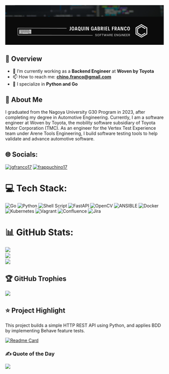 <img src="banner.png" alt="banner" />  

## 👋 Overview

- 🔭 I’m currently working as a **Backend Engineer** at **Woven by Toyota**  
- 📫 How to reach me: **chino.franco@gmail.com**
- 🔧 I specialize in **Python and Go**

## 🔎 About Me

I graduated from the Nagoya University G30 Program in 2023, after completing my degree in Automotive Engineering. Currently, I am a software engineer
at Woven by Toyota, the mobility software subsidiary of Toyota Motor Corporation (TMC). As an engineer for the Vertex Test Experience team under Arene 
Tools Engineering, I build software testing tools to help validate and advance automotive software.

## 🌐 Socials:

<p align="left">
<a href="https://linkedin.com/in/jgfranco17" target="blank"><img align="center" src="https://raw.githubusercontent.com/rahuldkjain/github-profile-readme-generator/master/src/images/icons/Social/linked-in-alt.svg" alt="jgfranco17" height="30" width="40" /></a>
<a href="https://instagram.com/frappuchino17" target="blank"><img align="center" src="https://raw.githubusercontent.com/rahuldkjain/github-profile-readme-generator/master/src/images/icons/Social/instagram.svg" alt="frappuchino17" height="30" width="40" /></a>
</p>

# 💻 Tech Stack:
![Go](https://img.shields.io/badge/go-%2300ADD8.svg?style=for-the-badge&logo=go&logoColor=white) ![Python](https://img.shields.io/badge/python-3670A0?style=for-the-badge&logo=python&logoColor=ffdd54) ![Shell Script](https://img.shields.io/badge/shell_script-%23121011.svg?style=for-the-badge&logo=gnu-bash&logoColor=white) ![FastAPI](https://img.shields.io/badge/FastAPI-005571?style=for-the-badge&logo=fastapi) ![OpenCV](https://img.shields.io/badge/opencv-%23white.svg?style=for-the-badge&logo=opencv&logoColor=white) ![ANSIBLE](https://img.shields.io/badge/ansible-%231A1918.svg?style=for-the-badge&logo=ansible&logoColor=white) ![Docker](https://img.shields.io/badge/docker-%230db7ed.svg?style=for-the-badge&logo=docker&logoColor=white) ![Kubernetes](https://img.shields.io/badge/kubernetes-%23326ce5.svg?style=for-the-badge&logo=kubernetes&logoColor=white) ![Vagrant](https://img.shields.io/badge/vagrant-%231563FF.svg?style=for-the-badge&logo=vagrant&logoColor=white) ![Confluence](https://img.shields.io/badge/confluence-%23172BF4.svg?style=for-the-badge&logo=confluence&logoColor=white) ![Jira](https://img.shields.io/badge/jira-%230A0FFF.svg?style=for-the-badge&logo=jira&logoColor=white)

# 📊 GitHub Stats:
![](https://github-readme-stats.vercel.app/api?username=jgfranco17&theme=dark&hide_border=false&include_all_commits=false&count_private=false)<br/>
![](https://github-readme-streak-stats.herokuapp.com/?user=jgfranco17&theme=dark&hide_border=false)<br/>
![](https://github-readme-stats.vercel.app/api/top-langs/?username=jgfranco17&theme=dark&hide_border=false&include_all_commits=false&count_private=false&layout=compact)

## 🏆 GitHub Trophies
![](https://github-profile-trophy.vercel.app/?username=jgfranco17&theme=radical&no-frame=false&no-bg=true&margin-w=4)

## ⭐ Project Highlight  
This project builds a simple HTTP REST API using Python, and applies BDD by implementing Behave feature tests. 

[![Readme Card](https://github-readme-stats.vercel.app/api/pin/?username=jgfranco17&repo=fizzbuzz-api&theme=dark)](https://github.com/jgfranco17/fizzbuzz-api)

### ✍️ Quote of the Day
![](https://quotes-github-readme.vercel.app/api?type=horizontal&theme=dark)
